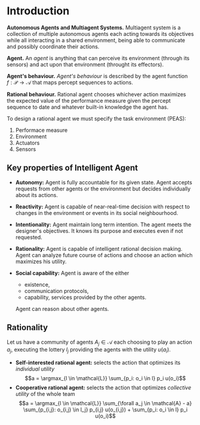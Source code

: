 # Introduction

**Autonomous Agents and Multiagent Systems.** Multiagent system is a collection of multiple autonomous agents each acting towards its objectives while all interacting in a shared environment, being able to communicate and possibly coordinate their actions.

**Agent.** An *agent* is anything that can perceive its environment (through its sensors) and act upon that environment (throught its effectors).

**Agent's behaviour.** *Agent's behaviour* is described by the agent function $f: \mathcal{P} \rightarrow \mathcal{A}$ that maps percept sequences to actions.

**Rational behaviour.** Rational agent chooses whichever action maximizes the expected value of the performance measure given the percept sequence to date and whatever built-in knowledge the agent has.

To design a rational agent we must specify the task environment (PEAS):

1. Performace measure
2. Environment
3. Actuators
4. Sensors

## Key properties of Intelligent Agent

* **Autonomy:** Agent is fully accountable for its given state. Agent accepts requests from other agents or the environment but decides individually about its actions.
* **Reactivity:** Agent is capable of near-real-time decision with respect to changes in the environment or events in its social neighbourhood.
* **Intentionality:** Agent maintain long term intention. The agent meets the designer's objectives. It knows its purpose and executes even if not requested.
* **Rationality:** Agent is capable of intelligent rational decision making. Agent can analyze future course of actions and choose an action which maximizes his utility.
* **Social capability:** Agent is aware of the either
    * existence,
    * communication protocols,
    * capability, services provided by the other agents.
    
    Agent can reason about other agents.

## Rationality

Let us have a community of agents $A_j \in \mathcal{A}$ each choosing to play an action $a_j$, executing the lottery $l_j$ providing the agents with the utility $u(a_i)$.

* **Self-interested rational agent:** selects the action that optimizes its *individual utility*
$$a = \argmax_{l \in \mathcal{L}} \sum_{p_i: o_i \in l} p_i u(o_i)$$
* **Cooperative rational agent:** selects the action that optimizes *collective utility* of the whole team
$$a = \argmax_{l \in \mathcal{L}} \sum_{\forall a_j \in \mathcal{A} - a} \sum_{p_{i,j}: o_{i,j} \in l_j} p_{i,j} u(o_{i,j}) + \sum_{p_i: o_i \in l} p_i u(o_i)$$
